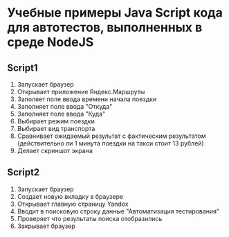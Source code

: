 # Учебные примеры Java Script кода для автотестов, выполненных в среде NodeJS

## Script1 
1. Запускает браузер
2. Открывает приложение Яндекс.Маршруты
3. Заполяет поле ввода времени начала поездки
4. Заполняет поле ввода "Откуда"
5. Заполняет поле ввода "Куда"
6. Выбирает режим поездки
7. Выбирает вид транспорта
8. Сравнивает ожидаемый результат с фактическим результатом (действительно ли 1 минута поездки на такси стоит 13 рублей)
9. Делает скриншот экрана

## Script2
1. Запускает браузер
2. Создает новую вкладку в браузере
3. Открывает главную страницу Yandex
4. Вводит в поисковую строку данные "Автоматизация тестирования"
5. Проверяет что результаты поиска отобразились
6. Закрывает браузер